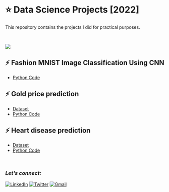 # :star: Data Science Projects [2022]
This repository contains the projects I did for practical purposes.

<br>

![](https://img.shields.io/badge/Tools-Python%20|%20Pandas%20|%20Numpy%20|%20Matplotlib%20|%20seaborn%20|%20sklearn|%20Keras-990098?style=for-the-badge)

## :zap: Fashion MNIST Image Classification Using CNN
- [Python Code](https://github.com/Rohit-Rannavre/Data-Science-2022/blob/main/CNN_Fashion_MNIST.ipynb)

## :zap: Gold price prediction
- [Dataset](https://www.kaggle.com/datasets/altruistdelhite04/gold-price-data)
- [Python Code](https://github.com/Rohit-Rannavre/Data-Science-2022/blob/main/gold_price_prediction.ipynb)

## :zap: Heart disease prediction
- [Dataset](https://drive.google.com/file/d/1CEql-OEexf9p02M5vCC1RDLXibHYE9Xz/view)
- [Python Code](https://github.com/Rohit-Rannavre/Data-Science-2022/blob/main/heart_disease_prediction.ipynb)

<br>

### ***Let's connect:*** 
[![LinkedIn](https://img.shields.io/badge/linkedin-%230077B5.svg?style=for-the-badge&logo=linkedin&logoColor=white)](https://www.linkedin.com/in/rohit-rannavre) 
[![Twitter](https://img.shields.io/badge/Twitter-%231DA1F2.svg?style=for-the-badge&logo=Twitter&logoColor=white)](https://twitter.com/Phylorohitics) 
[![Gmail](https://img.shields.io/badge/Gmail-D14836?style=for-the-badge&logo=gmail&logoColor=white)](mailto:rohit.rannavre@gmail.com)
